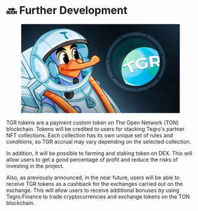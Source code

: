 # 🔜 Further Development

<figure><img src="../.gitbook/assets/image (15).png" alt=""><figcaption></figcaption></figure>

TGR tokens are a payment custom token on The Open Network (TON) blockchain. Tokens will be credited to users for stacking Tegro's partner NFT collections. Each collection has its own unique set of rules and conditions, so TGR accrual may vary depending on the selected collection.

In addition, it will be possible to farming and staking token on DEX. This will allow users to get a good percentage of profit and reduce the risks of investing in the project.

Also, as previously announced, in the near future, users will be able to receive TGR tokens as a cashback for the exchanges carried out on the exchange. This will allow users to receive additional bonuses by using Tegro.Finance to trade cryptocurrencies and exchange tokens on the TON blockchain.
